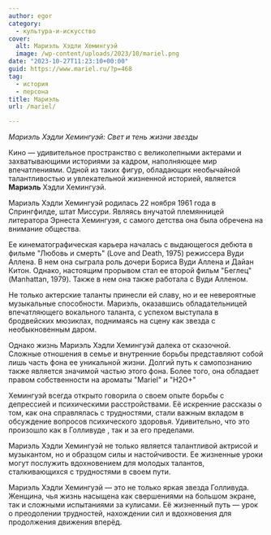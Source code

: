 ```yaml
---
author: egor
category:
  - культура-и-искусство
cover:
  alt: Мариэль Хэдли Хемингуэй
  image: /wp-content/uploads/2023/10/mariel.png
date: "2023-10-27T11:23:10+00:00"
guid: https://www.mariel.ru/?p=468
tag:
  - история
  - персона
title: Мариэль
url: /mariel/

---
```

_Мариэль Хэдли Хемингуэй: Свет и тень жизни звезды_

Кино — удивительное пространство с великолепными актерами и захватывающими историями за кадром, наполняющее мир впечатлениями. Одной из таких фигур, обладающих необычайной талантливостью и увлекательной жизненной историей, является **Мариэль** Хэдли Хемингуэй.

Мариэль Хэдли Хемингуэй родилась 22 ноября 1961 года в Спрингфилде, штат Миссури. Являясь внучатой племянницей литератора Эрнеста Хемингуэя, с самого детства она была обречена на внимание общества.

Ее кинематографическая карьера началась с выдающегося дебюта в фильме "Любовь и смерть" (Love and Death, 1975) режиссера Вуди Аллена. В нем она сыграла роль дочери Бориса Вуди Аллена и Дайан Китон. Однако, настоящим прорывом стал ее второй фильм "Беглец" (Manhattan, 1979). Также в нем она также работала с Вуди Алленом.

Не только актерские таланты принесли ей славу, но и ее невероятные музыкальные способности. Мариэль, оказавшись обладательницей впечатляющего вокального таланта, с успехом выступала в бродвейских мюзиклах, поднимаясь на сцену как звезда с необыкновенным даром.

Однако жизнь Мариэль Хэдли Хемингуэй далека от сказочной. Сложные отношения в семье и внутренние борьбы представляют собой лишь часть фона ее уникальной жизни. Долгий путь к самопознанию также является значимой частью этого фона. Более того, она обладает правом собственности на ароматы "Mariel" и "H2O+"

Хемингуэй всегда открыто говорила о своем опыте борьбы с депрессией и психическими расстройствами. Её искренние рассказы о том, как она справлялась с трудностями, стали важным вкладом в обсуждение вопросов психического здоровья. Удивительно, что это произошло как в Голливуде , так и за его пределами.

Мариэль Хэдли Хемингуэй не только является талантливой актрисой и музыкантом, но и образцом силы и настойчивости. Ее жизненные уроки могут послужить вдохновением для молодых талантов, сталкивающихся с трудностями в своем пути.

Мариэль Хэдли Хемингуэй — это не только яркая звезда Голливуда. Женщина, чья жизнь насыщена как свершениями на большом экране, так и сложными испытаниями за кулисами. Её жизненный путь — урок о преодолении трудностей, нахождении сил и вдохновения для продолжения движения вперёд.

